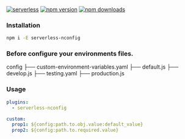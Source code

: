 [![serverless](http://public.serverless.com/badges/v3.svg)](http://www.serverless.com)
[![npm version](https://badge.fury.io/js/serverless-config.svg)](https://badge.fury.io/js/serverless-nconfig)
[![npm downloads](https://img.shields.io/npm/dt/serverless-nconfig.svg?style=flat)](https://www.npmjs.com/package/serverless-nconfig)

### Installation
```bash
npm i -E serverless-nconfig
```

### Before configure your environments files.
config
├── custom-environment-variables.yaml
├── default.js
├── develop.js
├── testing.yaml
├── production.js


### Usage
```yaml
plugins:
  - serverless-nconfig

custom:
  prop1: ${config:path.to.obj.value:default_value}
  prop2: ${config:path.to.required.value}

```


